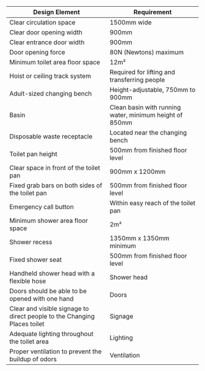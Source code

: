| Design Element | Requirement |
|---|---|
| Clear circulation space | 1500mm wide |
| Clear door opening width | 900mm |
| Clear entrance door width | 900mm |
| Door opening force | 80N (Newtons) maximum |
| Minimum toilet area floor space | 12m² |
| Hoist or ceiling track system | Required for lifting and transferring people |
| Adult-sized changing bench | Height-adjustable, 750mm to 900mm |
| Basin | Clean basin with running water, minimum height of 850mm |
| Disposable waste receptacle | Located near the changing bench |
| Toilet pan height | 500mm from finished floor level |
| Clear space in front of the toilet pan | 900mm x 1200mm |
| Fixed grab bars on both sides of the toilet pan | 500mm from finished floor level |
| Emergency call button | Within easy reach of the toilet pan |
| Minimum shower area floor space | 2m² |
| Shower recess | 1350mm x 1350mm minimum |
| Fixed shower seat | 500mm from finished floor level |
| Handheld shower head with a flexible hose | Shower head |
| Doors should be able to be opened with one hand | Doors |
| Clear and visible signage to direct people to the Changing Places toilet | Signage |
| Adequate lighting throughout the toilet area | Lighting |
| Proper ventilation to prevent the buildup of odors | Ventilation |
